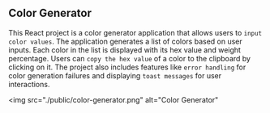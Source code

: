 ## Color Generator

This React project is a color generator application that allows users to `input color values`. The application generates a list of colors based on user inputs. Each color in the list is displayed with its hex value and weight percentage. Users can `copy the hex value` of a color to the clipboard by clicking on it. The project also includes features like `error handling` for color generation failures and displaying `toast messages` for user interactions.

<img src="./public/color-generator.png" alt="Color Generator"